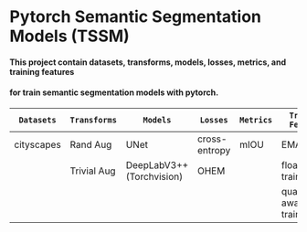 # Pytorch Semantic Segmentation Models (TSSM)
#### This project contain datasets, transforms, models, losses, metrics, and training features 
#### for train semantic segmentation models with pytorch. 



| `Datasets` | `Transforms` | `Models`                      | `Losses`      | `Metrics` | `Training Features`         | `Training Visualization` |
|------------|--------------|-------------------------------|---------------|-----------|-----------------------------|--------------------------|
| cityscapes | Rand Aug     | UNet                          | cross-entropy | mIOU      | EMA                         | Native                   |
|            | Trivial Aug  | DeepLabV3++<br/>(Torchvision) | OHEM          |           | float 16 training           | TensorBoard              |
|            |              |                               |               |           | quantization aware training | WandB                    |

